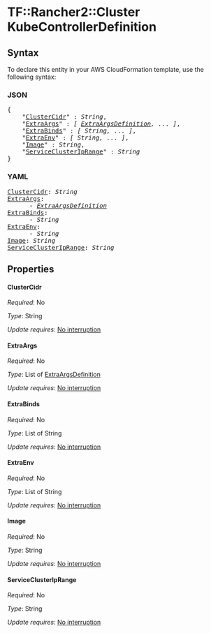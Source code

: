 # TF::Rancher2::Cluster KubeControllerDefinition

## Syntax

To declare this entity in your AWS CloudFormation template, use the following syntax:

### JSON

<pre>
{
    "<a href="#clustercidr" title="ClusterCidr">ClusterCidr</a>" : <i>String</i>,
    "<a href="#extraargs" title="ExtraArgs">ExtraArgs</a>" : <i>[ <a href="extraargsdefinition.md">ExtraArgsDefinition</a>, ... ]</i>,
    "<a href="#extrabinds" title="ExtraBinds">ExtraBinds</a>" : <i>[ String, ... ]</i>,
    "<a href="#extraenv" title="ExtraEnv">ExtraEnv</a>" : <i>[ String, ... ]</i>,
    "<a href="#image" title="Image">Image</a>" : <i>String</i>,
    "<a href="#serviceclusteriprange" title="ServiceClusterIpRange">ServiceClusterIpRange</a>" : <i>String</i>
}
</pre>

### YAML

<pre>
<a href="#clustercidr" title="ClusterCidr">ClusterCidr</a>: <i>String</i>
<a href="#extraargs" title="ExtraArgs">ExtraArgs</a>: <i>
      - <a href="extraargsdefinition.md">ExtraArgsDefinition</a></i>
<a href="#extrabinds" title="ExtraBinds">ExtraBinds</a>: <i>
      - String</i>
<a href="#extraenv" title="ExtraEnv">ExtraEnv</a>: <i>
      - String</i>
<a href="#image" title="Image">Image</a>: <i>String</i>
<a href="#serviceclusteriprange" title="ServiceClusterIpRange">ServiceClusterIpRange</a>: <i>String</i>
</pre>

## Properties

#### ClusterCidr

_Required_: No

_Type_: String

_Update requires_: [No interruption](https://docs.aws.amazon.com/AWSCloudFormation/latest/UserGuide/using-cfn-updating-stacks-update-behaviors.html#update-no-interrupt)

#### ExtraArgs

_Required_: No

_Type_: List of <a href="extraargsdefinition.md">ExtraArgsDefinition</a>

_Update requires_: [No interruption](https://docs.aws.amazon.com/AWSCloudFormation/latest/UserGuide/using-cfn-updating-stacks-update-behaviors.html#update-no-interrupt)

#### ExtraBinds

_Required_: No

_Type_: List of String

_Update requires_: [No interruption](https://docs.aws.amazon.com/AWSCloudFormation/latest/UserGuide/using-cfn-updating-stacks-update-behaviors.html#update-no-interrupt)

#### ExtraEnv

_Required_: No

_Type_: List of String

_Update requires_: [No interruption](https://docs.aws.amazon.com/AWSCloudFormation/latest/UserGuide/using-cfn-updating-stacks-update-behaviors.html#update-no-interrupt)

#### Image

_Required_: No

_Type_: String

_Update requires_: [No interruption](https://docs.aws.amazon.com/AWSCloudFormation/latest/UserGuide/using-cfn-updating-stacks-update-behaviors.html#update-no-interrupt)

#### ServiceClusterIpRange

_Required_: No

_Type_: String

_Update requires_: [No interruption](https://docs.aws.amazon.com/AWSCloudFormation/latest/UserGuide/using-cfn-updating-stacks-update-behaviors.html#update-no-interrupt)

